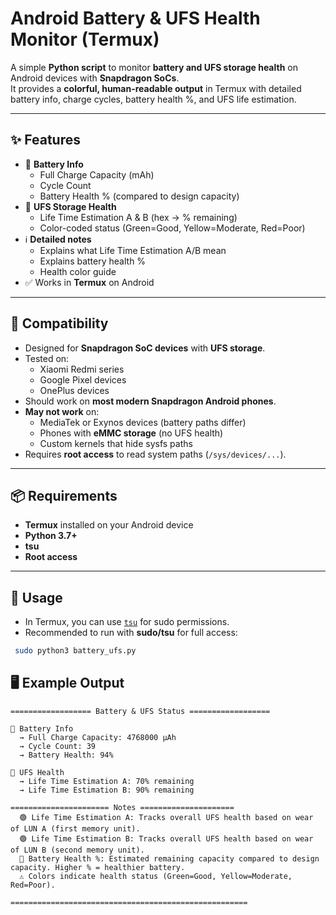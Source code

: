 # Android Battery & UFS Health Monitor (Termux)

A simple **Python script** to monitor **battery and UFS storage health** on Android devices with **Snapdragon SoCs**.  
It provides a **colorful, human-readable output** in Termux with detailed battery info, charge cycles, battery health %, and UFS life estimation.

---

## ✨ Features

- 🔋 **Battery Info**
  - Full Charge Capacity (mAh)
  - Cycle Count
  - Battery Health % (compared to design capacity)
- 💾 **UFS Storage Health**
  - Life Time Estimation A & B (hex → % remaining)
  - Color-coded status (Green=Good, Yellow=Moderate, Red=Poor)
- ℹ **Detailed notes**
  - Explains what Life Time Estimation A/B mean
  - Explains battery health %
  - Health color guide
- ✅ Works in **Termux** on Android

---

## 📱 Compatibility

- Designed for **Snapdragon SoC devices** with **UFS storage**.
- Tested on:
  - Xiaomi Redmi series
  - Google Pixel devices
  - OnePlus devices
- Should work on **most modern Snapdragon Android phones**.
- **May not work** on:
  - MediaTek or Exynos devices (battery paths differ)
  - Phones with **eMMC storage** (no UFS health)
  - Custom kernels that hide sysfs paths
- Requires **root access** to read system paths (`/sys/devices/...`).

---

## 📦 Requirements

- **Termux** installed on your Android device
- **Python 3.7+**
- **tsu**
- **Root access**

---

## 🚀 Usage
- In Termux, you can use [`tsu`](https://github.com/termux/termux-packages/wiki/tsu) for sudo permissions.
- Recommended to run with **sudo/tsu** for full access:

```bash
 sudo python3 battery_ufs.py
```

## 🖥️ Example Output

```
================== Battery & UFS Status ==================

🔋 Battery Info
  → Full Charge Capacity: 4768000 µAh
  → Cycle Count: 39
  → Battery Health: 94%

💾 UFS Health
  → Life Time Estimation A: 70% remaining
  → Life Time Estimation B: 90% remaining

====================== Notes =====================
  🟢 Life Time Estimation A: Tracks overall UFS health based on wear of LUN A (first memory unit).
  🟢 Life Time Estimation B: Tracks overall UFS health based on wear of LUN B (second memory unit).
  🔋 Battery Health %: Estimated remaining capacity compared to design capacity. Higher % = healthier battery.
  ⚠ Colors indicate health status (Green=Good, Yellow=Moderate, Red=Poor).

=====================================================
```
